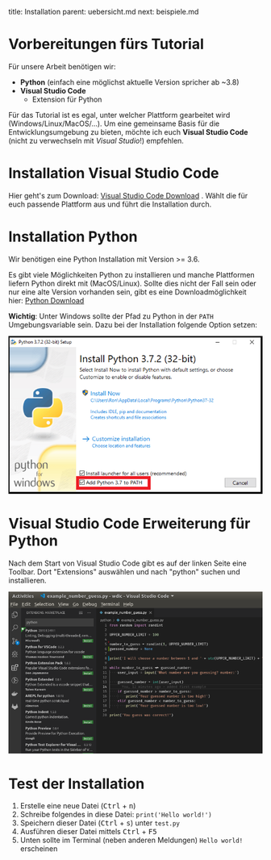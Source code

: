 title: Installation
parent: uebersicht.md
next: beispiele.md

# Vorbereitungen fürs Tutorial
Für unsere Arbeit benötigen wir:
* **Python** (einfach eine möglichst aktuelle Version spricher ab ~3.8)
* **Visual Studio Code**
  * Extension für Python

Für das Tutorial ist es egal, unter welcher Plattform gearbeitet wird (Windows/Linux/MacOS/...). Um eine gemeinsame Basis für die Entwicklungsumgebung zu bieten, möchte ich euch **Visual Studio Code** (nicht zu verwechseln mit *Visual Studio*!) empfehlen.

# Installation Visual Studio Code
Hier geht's zum Download: [Visual Studio Code Download](https://code.visualstudio.com/download) . Wählt die für euch passende Plattform aus und führt die Installation durch.

# Installation Python
Wir benötigen eine Python Installation mit Version >= 3.6.

Es gibt viele Möglichkeiten Python zu installieren und manche Plattformen liefern Python direkt mit (MacOS/Linux). Sollte dies nicht der Fall sein oder nur eine alte Version vorhanden sein, gibt es eine Downloadmöglichkeit hier: [Python Download](https://www.python.org/downloads/)

**Wichtig**: Unter Windows sollte der Pfad zu Python in der `PATH` Umgebungsvariable sein. Dazu bei der Installation folgende Option setzen:

![Umgebungsvariable bei der Installation setzen](add_Python_to_Path.png)

# Visual Studio Code Erweiterung für Python

Nach dem Start von Visual Studio Code gibt es auf der linken Seite eine Toolbar. Dort "Extensions" auswählen und nach "python" suchen und installieren.

![Python Extension](add_Python_Extension.png)

# Test der Installation

1. Erstelle eine neue Datei (<kbd>Ctrl</kbd> + <kbd>n</kbd>)
2. Schreibe folgendes in diese Datei: `print('Hello world!')`
3. Speichern dieser Datei (<kbd>Ctrl</kbd> + <kbd>s</kbd>) unter `test.py`
4. Ausführen dieser Datei mittels <kbd>Ctrl</kbd> + <kbd>F5</kbd>
5. Unten sollte im Terminal (neben anderen Meldungen) `Hello world!` erscheinen